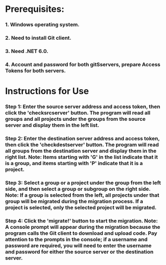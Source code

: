 # Prerequisites:

### 1. Windows operating system.
### 2. Need to install Git client.
### 3. Need .NET 6.0.
### 4. Account and password for both gitSservers, prepare Access Tokens for both servers.

# Instructions for Use
### Step 1: Enter the source server address and access token, then click the 'checksrcserver' button. The program will read all groups and all projects under the groups from the source server and display them in the left list.

### Step 2: Enter the destination server address and access token, then click the 'checkdestserver' button. The program will read all groups from the destination server and display them in the right list. Note: Items starting with 'G' in the list indicate that it is a group, and items starting with 'P' indicate that it is a project.

### Step 3: Select a group or a project under the group from the left side, and then select a group or subgroup on the right side. Note: If a group is selected from the left, all projects under that group will be migrated during the migration process. If a project is selected, only the selected project will be migrated.

### Step 4: Click the 'migrate!' button to start the migration. Note: A console prompt will appear during the migration because the program calls the Git client to download and upload code. Pay attention to the prompts in the console; if a username and password are required, you will need to enter the username and password for either the source server or the destination server.
